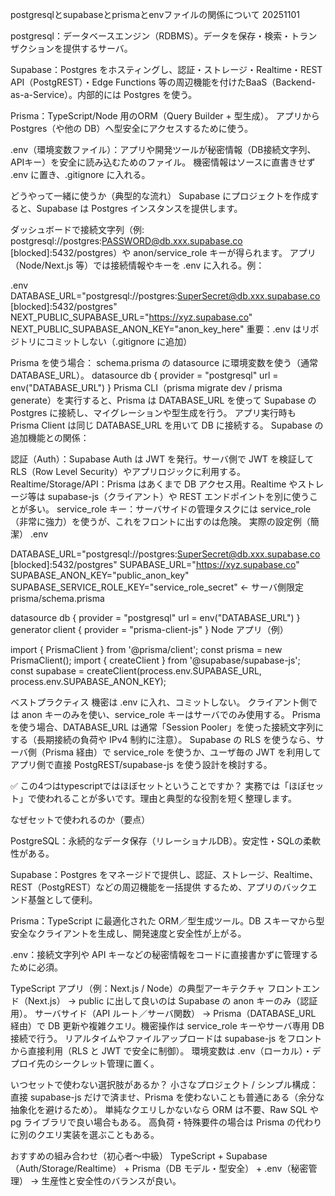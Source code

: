 postgresqlとsupabaseとprismaとenvファイルの関係について 20251101

postgresql：データベースエンジン（RDBMS）。データを保存・検索・トランザクションを提供するサーバ。

Supabase：Postgres をホスティングし、認証・ストレージ・Realtime・REST API（PostgREST）・Edge Functions 等の周辺機能を付けたBaaS（Backend-as-a-Service）。内部的には Postgres を使う。

Prisma：TypeScript/Node 用のORM（Query Builder + 型生成）。
アプリから Postgres（や他の DB）へ型安全にアクセスするために使う。

.env（環境変数ファイル）：アプリや開発ツールが秘密情報（DB接続文字列、APIキー）を安全に読み込むためのファイル。
機密情報はソースに直書きせず .env に置き、.gitignore に入れる。

どうやって一緒に使うか（典型的な流れ）
Supabase にプロジェクトを作成すると、Supabase は Postgres インスタンスを提供します。

ダッシュボードで接続文字列（例: postgresql://postgres:PASSWORD@db.xxx.supabase.co [blocked]:5432/postgres）や anon/service_role キーが得られます。
アプリ（Node/Next.js 等）では接続情報やキーを .env に入れる。例：

.env
DATABASE_URL="postgresql://postgres:SuperSecret@db.xxx.supabase.co [blocked]:5432/postgres"
NEXT_PUBLIC_SUPABASE_URL="https://xyz.supabase.co"
NEXT_PUBLIC_SUPABASE_ANON_KEY="anon_key_here"
重要：.env はリポジトリにコミットしない（.gitignore に追加）

Prisma を使う場合：
schema.prisma の datasource に環境変数を使う（通常 DATABASE_URL）。
datasource db { provider = "postgresql" url = env("DATABASE_URL") }
Prisma CLI（prisma migrate dev / prisma generate）を実行すると、Prisma は DATABASE_URL を使って Supabase の Postgres に接続し、マイグレーションや型生成を行う。
アプリ実行時も Prisma Client は同じ DATABASE_URL を用いて DB に接続する。
Supabase の追加機能との関係：

認証（Auth）：Supabase Auth は JWT を発行。サーバ側で JWT を検証して RLS（Row Level Security）やアプリロジックに利用する。
Realtime/Storage/API：Prisma はあくまで DB アクセス用。Realtime やストレージ等は supabase-js（クライアント）や REST エンドポイントを別に使うことが多い。
service_role キー：サーバサイドの管理タスクには service_role（非常に強力）を使うが、これをフロントに出すのは危険。
実際の設定例（簡潔）
.env

DATABASE_URL="postgresql://postgres:SuperSecret@db.xxx.supabase.co [blocked]:5432/postgres"
SUPABASE_URL="https://xyz.supabase.co"
SUPABASE_ANON_KEY="public_anon_key"
SUPABASE_SERVICE_ROLE_KEY="service_role_secret" ← サーバ側限定
prisma/schema.prisma

datasource db { provider = "postgresql" url = env("DATABASE_URL") }
generator client { provider = "prisma-client-js" }
Node アプリ（例）

import { PrismaClient } from '@prisma/client'; const prisma = new PrismaClient();
import { createClient } from '@supabase/supabase-js'; const supabase = createClient(process.env.SUPABASE_URL, process.env.SUPABASE_ANON_KEY);

ベストプラクティス
機密は .env に入れ、コミットしない。
クライアント側では anon キーのみを使い、service_role キーはサーバでのみ使用する。
Prisma を使う場合、DATABASE_URL は通常「Session Pooler」を使った接続文字列にする（長期接続の負荷や IPv4 制約に注意）。
Supabase の RLS を使うなら、サーバ側（Prisma 経由）で service_role を使うか、ユーザ毎の JWT を利用してアプリ側で直接 PostgREST/supabase-js を使う設計を検討する。


✅ この4つはtypescriptではほぼセットということですか？
実務では「ほぼセット」で使われることが多いです。理由と典型的な役割を短く整理します。

なぜセットで使われるのか（要点）

PostgreSQL：永続的なデータ保存（リレーショナルDB）。安定性・SQLの柔軟性がある。

Supabase：Postgres をマネージドで提供し、認証、ストレージ、Realtime、REST（PostgREST）などの周辺機能を一括提供
するため、アプリのバックエンド基盤として便利。

Prisma：TypeScript に最適化された ORM／型生成ツール。DB スキーマから型安全なクライアントを生成し、開発速度と安全性が上がる。

.env：接続文字列や API キーなどの秘密情報をコードに直接書かずに管理するために必須。

TypeScript アプリ（例：Next.js / Node）の典型アーキテクチャ
フロントエンド（Next.js） → public に出して良いのは Supabase の anon キーのみ（認証用）。
サーバサイド（API ルート／サーバ関数） → Prisma（DATABASE_URL 経由）で DB 更新や複雑クエリ。機密操作は service_role キーやサーバ専用 DB 接続で行う。
リアルタイムやファイルアップロードは supabase-js をフロントから直接利用（RLS と JWT で安全に制御）。
環境変数は .env（ローカル）・デプロイ先のシークレット管理に置く。

いつセットで使わない選択肢があるか？
小さなプロジェクト / シンプル構成：直接 supabase-js だけで済ませ、Prisma を使わないことも普通にある（余分な抽象化を避けるため）。
単純なクエリしかないなら ORM は不要、Raw SQL や pg ライブラリで良い場合もある。
高負荷・特殊要件の場合は Prisma の代わりに別のクエリ実装を選ぶこともある。

おすすめの組み合わせ（初心者〜中級）
TypeScript + Supabase（Auth/Storage/Realtime） + Prisma（DB モデル・型安全） + .env（秘密管理） → 生産性と安全性のバランスが良い。